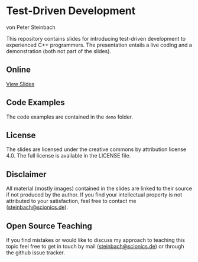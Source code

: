 # Test-Driven Development

von Peter Steinbach

This repository contains slides for introducing test-driven development to experienced C++ programmers. The presentation entails a live coding and a demonstration (both not part of the slides).

## Online

[View Slides](https://cpp-dresden.github.io/Slides/2014-11-13%20Peter%20Steinbach%20TDD%20C++)

## Code Examples

The code examples are contained in the `demo` folder.

## License

The slides are licensed under the creative commons by attribution license 4.0. The full license is available in the LICENSE file.

## Disclaimer

All material (mostly images) contained in the slides are linked to their source if not produced by the author. If you find your intellectual property is not attributed to your satisfaction, feel free to contact me (steinbach@scionics.de).

## Open Source Teaching

If you find mistakes or would like to discuss my approach to teaching this topic feel free to get in touch by mail (steinbach@scionics.de) or through the github issue tracker.
